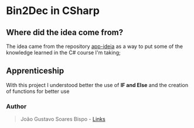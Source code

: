 # Bin2Dec in CSharp

## Where did the idea come from?

The idea came from the repository [app-ideia](https://github.com/jgbispo/app-ideas/blob/master/Projects/1-Beginner/Bin2Dec-App.md) as a way to put some of the knowledge learned in the C# course I'm taking;

## Apprenticeship

With this project I understood better the use of <strong>IF and Else</strong> and the creation of functions for better use

### Author

> João Gustavo Soares Bispo - [Links](https://bispolinks.vercel.app/)